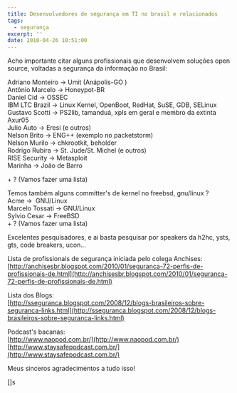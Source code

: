 ```yaml
---
title: Desenvolvedores de segurança em TI no brasil e relacionados
tags:
  - segurança
excerpt: ''
date: 2010-04-26 10:51:00
---
```


Acho importante citar alguns profissionais que desenvolvem soluções open source, voltadas a segurança da informação no Brasil:  
  
Adriano Monteiro -> Umit (Anápolis-GO )  
Antônio Marcelo -> Honeypot-BR  
Daniel Cid -> OSSEC  
IBM LTC Brazil -> Linux Kernel, OpenBoot, RedHat, SuSE, GDB, SELinux   
Gustavo Scotti -> PS2lib, tamanduá, xpls em geral e membro da extinta Axur05  
Julio Auto -> Eresi (e outros)  
Nelson Brito -> ENG++ (exemplo no packetstorm)  
Nelson Murilo -> chkrootkit, beholder  
Rodrigo Rubira -> St. Jude/St. Michel (e outros)  
RISE Security -> Metasploit  
Marinha -> João de Barro  
  
\+ ? (Vamos fazer uma lista)  
  
Temos também alguns committer's de kernel no freebsd, gnu/linux ?  
Acme ->  GNU/Linux  
Marcelo Tossati -> GNU/Linux  
Sylvio Cesar -> FreeBSD  
\+ ? (Vamos fazer uma lista)  
  
Excelentes pesquisadores, e ai basta pesquisar por speakers da h2hc, ysts, gts, code breakers, ucon...  
  
Lista de profissionais de segurança iniciada pelo colega Anchises:  
[http://anchisesbr.blogspot.com/2010/01/seguranca-72-perfis-de-profissionais-de.html](http://anchisesbr.blogspot.com/2010/01/seguranca-72-perfis-de-profissionais-de.html)  
  
Lista dos Blogs:  
[http://sseguranca.blogspot.com/2008/12/blogs-brasileiros-sobre-seguranca-links.html](http://sseguranca.blogspot.com/2008/12/blogs-brasileiros-sobre-seguranca-links.html)  
  
Podcast's bacanas:  
[http://www.naopod.com.br/](http://www.naopod.com.br/)  
[http://www.staysafepodcast.com.br/](http://www.staysafepodcast.com.br/)  
  
Meus sinceros agradecimentos a tudo isso!  
  
\[\]s